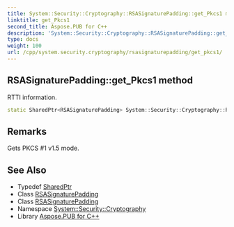 ```yaml
---
title: System::Security::Cryptography::RSASignaturePadding::get_Pkcs1 method
linktitle: get_Pkcs1
second_title: Aspose.PUB for C++
description: 'System::Security::Cryptography::RSASignaturePadding::get_Pkcs1 method. RTTI information in C++.'
type: docs
weight: 100
url: /cpp/system.security.cryptography/rsasignaturepadding/get_pkcs1/
---
```

## RSASignaturePadding::get_Pkcs1 method


RTTI information.

```cpp
static SharedPtr<RSASignaturePadding> System::Security::Cryptography::RSASignaturePadding::get_Pkcs1()
```

## Remarks


Gets PKCS #1 v1.5 mode. 
## See Also

* Typedef [SharedPtr](../../../system/sharedptr/)
* Class [RSASignaturePadding](../)
* Class [RSASignaturePadding](../)
* Namespace [System::Security::Cryptography](../../)
* Library [Aspose.PUB for C++](../../../)
